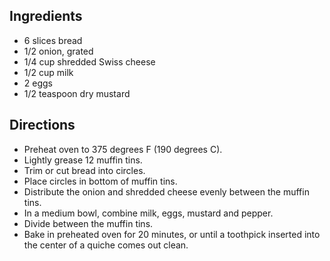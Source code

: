 ## Ingredients   
- 6 slices bread
- 1/2 onion, grated
- 1/4 cup shredded Swiss cheese
- 1/2 cup milk
- 2 eggs
- 1/2 teaspoon dry mustard
## Directions    
- Preheat oven to 375 degrees F (190 degrees C). 
- Lightly grease 12 muffin tins.
- Trim or cut bread into circles. 
- Place circles in bottom of muffin tins. 
- Distribute the onion and shredded cheese evenly between the muffin tins.
- In a medium bowl, combine milk, eggs, mustard and pepper. 
- Divide between the muffin tins. 
- Bake in preheated oven for 20 minutes, or until a toothpick inserted into the center of a quiche comes out clean.

